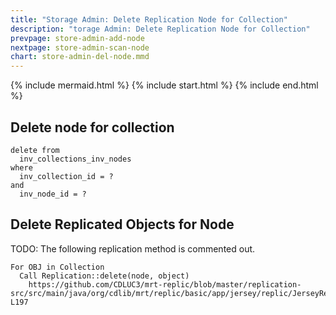 ```yaml
---
title: "Storage Admin: Delete Replication Node for Collection"
description: "torage Admin: Delete Replication Node for Collection"
prevpage: store-admin-add-node
nextpage: store-admin-scan-node
chart: store-admin-del-node.mmd
---
```


{% include mermaid.html %}
{% include start.html %}
{% include end.html %}

## Delete node for collection

```
delete from
  inv_collections_inv_nodes 
where
  inv_collection_id = ?
and
  inv_node_id = ?
```

## Delete Replicated Objects for Node

TODO: The following replication method is commented out.

```
For OBJ in Collection
  Call Replication::delete(node, object)
    https://github.com/CDLUC3/mrt-replic/blob/master/replication-src/src/main/java/org/cdlib/mrt/replic/basic/app/jersey/replic/JerseyReplication.java#L186-L197
```